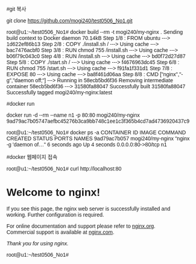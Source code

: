 
#git 복사

git clone https://github.com/mogi240/test0506_No1.git

<title>#docker 빌드</title>
root@u1:~/test0506_No1# docker build --rm -t mogi240/my-nginx .
Sending build context to Docker daemon  70.14kB
Step 1/8 : FROM ubuntu
 ---> 1d622ef86b13
Step 2/8 : COPY ./install.sh /
 ---> Using cache
 ---> bac7476acbf0
Step 3/8 : RUN chmod 755 /install.sh
 ---> Using cache
 ---> b06f79c043c0
Step 4/8 : RUN /install.sh
 ---> Using cache
 ---> bd0f72d27d87
Step 5/8 : COPY ./start.sh /
 ---> Using cache
 ---> f4676963dc45
Step 6/8 : RUN chmod 755 /start.sh
 ---> Using cache
 ---> f91fa1f331d1
Step 7/8 : EXPOSE 80
 ---> Using cache
 ---> ba8f461d06aa
Step 8/8 : CMD ["nginx","-g","daemon off;"]
 ---> Running in 58ecb5bd6f36
Removing intermediate container 58ecb5bd6f36
 ---> 31580fa88047
Successfully built 31580fa88047
Successfully tagged mogi240/my-nginx:latest



#docker run

docker run -d --rm --name n1 -p 80:80 mogi240/my-nginx
9ad79ac7b05747aefbc45276b3ca9bb748c1ee1c3f365b4cd7ad4736920437c9

>>>>>>>>>>>>>>>>>>>>>>>>>>>>>>>>>>>>>>>
root@u1:~/test0506_No1# docker ps -a
CONTAINER ID        IMAGE               COMMAND                  CREATED             STATUS              PORTS                NAMES
9ad79ac7b057        mogi240/my-nginx    "nginx -g 'daemon of…"   6 seconds ago       Up 4 seconds        0.0.0.0:80->80/tcp   n1



#docker 웹페이지 접속

root@u1:~/test0506_No1# curl http://localhost:80
<!DOCTYPE html>
<html>
<head>
<title>Welcome to nginx!</title>
<style>
    body {
        width: 35em;
        margin: 0 auto;
        font-family: Tahoma, Verdana, Arial, sans-serif;
    }
</style>
</head>
<body>
<h1>Welcome to nginx!</h1>
<p>If you see this page, the nginx web server is successfully installed and
working. Further configuration is required.</p>

<p>For online documentation and support please refer to
<a href="http://nginx.org/">nginx.org</a>.<br/>
Commercial support is available at
<a href="http://nginx.com/">nginx.com</a>.</p>

<p><em>Thank you for using nginx.</em></p>
</body>
</html>
root@u1:~/test0506_No1# 








